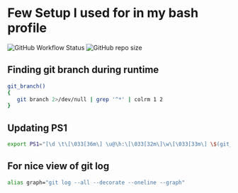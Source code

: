# Few Setup I used for in my bash profile 
![GitHub Workflow Status](https://img.shields.io/github/workflow/status/dham6983/my-setup/CI%20for%20Setup%20file?label=my-build&logo=Github) ![GitHub repo size](https://img.shields.io/github/repo-size/dham6983/my-setup?style=plastic)
## Finding git branch during runtime
```bash
git_branch() 
{ 
   git branch 2>/dev/null | grep '^*' | colrm 1 2 
} 
```
## Updating PS1
```bash
export PS1="[\d \t\[\033[36m\] \u@\h:\[\033[32m\]\w\[\033[33m\] \$(git_branch)\[\033[00m\]]$ "
```

## For nice view of git log
```bash
alias graph="git log --all --decorate --oneline --graph"
```

